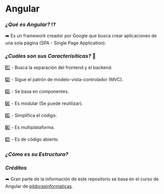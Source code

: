 # Angular

### ***¿Qué es Angular?*** ⁉️
➡️ Es un framework creador por Google que busca crear aplicaciones de una sola página (SPA - Single Page Application).

### ***¿Cuáles son sus Caracterísiticas?*** 📑

1️⃣ - Busca la separación del frontend y el backend.

2️⃣ - Sigue el patrón de modelo-vista-controlador (MVC).

3️⃣	- Se basa en componentes.

4️⃣	- Es modular (Se puede reutilizar).

5️⃣ - Simplifica el código.

6️⃣	-	Es multiplataforma.

7️⃣ - Es de código abierto.


### ***¿Cómo es su Estructura?***



### ***Créditos***
➡️ Gran parte de la información de este repositorio se basa en el curso de Angular de [pildorasinformaticas]([https://pages.github.com/](https://www.youtube.com/@pildorasinformaticas)).

